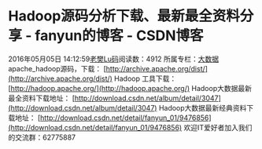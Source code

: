 # Hadoop源码分析下载、最新最全资料分享 - fanyun的博客 - CSDN博客
2016年05月05日 14:12:59[老樊Lu码](https://me.csdn.net/fanyun_01)阅读数：4912
所属专栏：[大数据](https://blog.csdn.net/column/details/bigdata01.html)
apache_hadoop源码，下载：
[http://archive.apache.org/dist/](http://archive.apache.org/dist/)
Hadoop 工具下载：
[http://hadoop.apache.org/](http://hadoop.apache.org/)
Hadoop大数据最新最全资料下载地址：
[http://download.csdn.net/album/detail/3047](http://download.csdn.net/album/detail/3047)
Hadoop大数据最新经典资料下载地址：
[http://download.csdn.net/detail/fanyun_01/9476856](http://download.csdn.net/detail/fanyun_01/9476856)
欢迎IT爱好者加入我们的交流群：62775887
